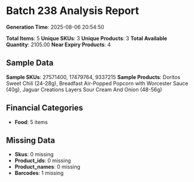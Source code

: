 # Batch 238 Analysis Report

**Generation Time**: 2025-08-06 20:54:50

**Total Items**: 5
**Unique SKUs**: 3
**Unique Products**: 3
**Total Available Quantity**: 2105.00
**Near Expiry Products**: 4

## Sample Data
**Sample SKUs**: 27571400, 17479764, 9337215
**Sample Products**: Doritos Sweet Chili (24-28g), Breadfast Air-Popped Popcorn with Worcester Sauce (40g), Jaguar Creations Layers Sour Cream And Onion (48-56g)

## Financial Categories
- **Food**: 5 items

## Missing Data
- **Skus**: 0 missing
- **Product_ids**: 0 missing
- **Product_names**: 0 missing
- **Barcodes**: 1 missing
